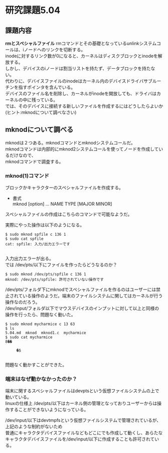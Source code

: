 # 研究課題5.04  
## 課題内容  
**rmとスペシャルファイル** rmコマンドとその基礎となっているunlinkシステムコールは、iノードへのリンクを切断する。  
inodeに対するリンク数が0になると、カーネルはディスクブロックとinodeを解放する。  
しかし、デバイスのiノードは割当リストを持たず、データブロックを持たない。  
代わりに、デバイスファイルのinodeはカーネル内のデバイスドライバサブルーチンを指すポインタを含んでいる。  
デバイスのファイル名を削除し、カーネルがinodeを開放しても、ドライバはカーネルの中に残っている。  
では、そのデバイスに接続する新しいファイルを作成するにはどうしたらよいか(ヒント:mknodについて調べなさい)  
  
## mknodについて調べる  
mknodは２つある。mknodコマンドとmknodシステムコールだ。  
mknodコマンドは内部的にmknod2システムコールを使ってノードを作成しているだけなので、  
mknodコマンドで調査する。  
  
### mknod(1)コマンド  
ブロックかキャラクターのスペシャルファイルを作成する。  
  
- 書式  
mknod [option] ... NAME TYPE [MAJOR MINOR]  
  
スペシャルファイルの作成はこちらのコマンドで可能なようだ。  
  
実際にやった操作は以下のようになる。  
  
  
```  
$ sudo mknod spfile c 136 1  
$ sudo cat spfile  
cat: spfile: 入力/出力エラーです  
  
```  
入力出力エラーが出る。  
では /dev/pts/以下にファイルを作ったらどうなるのか？  
  
```  
$ sudo mknod /dev/pts/spfile c 136 1  
mknod: /dev/pts/spfile: 許可されていない操作です  
```  
  
/dev/pts/フォルダ下にmknodでスペシャルファイルを作るのはユーザーには禁止されている操作のようだ。端末のファイルシステムに関してはカーネルが行う操作なのだろう。  
/dev/input/フォルダ以下でマウスデバイスのインプットに対して以上と同様の操作を行ったら、問題なく動いた。  
  
```  
$ sudo mknod mycharmice c 13 63  
$ ls  
5.04.md  mknod  mknod1.c  mycharmice  
$ sudo cat mycharmice  
8��  
	  
     �$  
  
```  
  
問題なく動かすことができた。  
  
### 端末はなぜ動かなかったのか？  
端末に関するスペシャルファイルはdevptsという仮想ファイルシステムの上で動いている。  
linuxの仕様上 /dev/pts/以下はカーネル側の管理となっておりユーザーからは操作することができないようになっている。  
  
/dev/input/以下はdevtmpfsという仮想ファイルシステムで管理されているが、上記のような制約がないため  
普通にキャラクタデバイスファイルなどもどこにでも作成して動くし、あらたなキャラクタデバイスファイルを/dev/input/以下に作成することも許可されている。  
